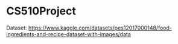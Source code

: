 # CS510Project
Dataset: https://www.kaggle.com/datasets/pes12017000148/food-ingredients-and-recipe-dataset-with-images/data
